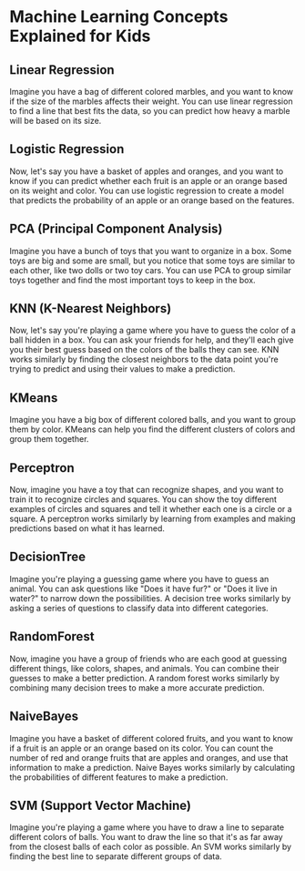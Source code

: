 # Machine Learning Concepts Explained for Kids

## Linear Regression

Imagine you have a bag of different colored marbles, and you want to know if the size of the marbles affects their weight. You can use linear regression to find a line that best fits the data, so you can predict how heavy a marble will be based on its size.

## Logistic Regression

Now, let's say you have a basket of apples and oranges, and you want to know if you can predict whether each fruit is an apple or an orange based on its weight and color. You can use logistic regression to create a model that predicts the probability of an apple or an orange based on the features.

## PCA (Principal Component Analysis)

Imagine you have a bunch of toys that you want to organize in a box. Some toys are big and some are small, but you notice that some toys are similar to each other, like two dolls or two toy cars. You can use PCA to group similar toys together and find the most important toys to keep in the box.

## KNN (K-Nearest Neighbors)

Now, let's say you're playing a game where you have to guess the color of a ball hidden in a box. You can ask your friends for help, and they'll each give you their best guess based on the colors of the balls they can see. KNN works similarly by finding the closest neighbors to the data point you're trying to predict and using their values to make a prediction.

## KMeans

Imagine you have a big box of different colored balls, and you want to group them by color. KMeans can help you find the different clusters of colors and group them together.

## Perceptron

Now, imagine you have a toy that can recognize shapes, and you want to train it to recognize circles and squares. You can show the toy different examples of circles and squares and tell it whether each one is a circle or a square. A perceptron works similarly by learning from examples and making predictions based on what it has learned.

## DecisionTree

Imagine you're playing a guessing game where you have to guess an animal. You can ask questions like "Does it have fur?" or "Does it live in water?" to narrow down the possibilities. A decision tree works similarly by asking a series of questions to classify data into different categories.

## RandomForest

Now, imagine you have a group of friends who are each good at guessing different things, like colors, shapes, and animals. You can combine their guesses to make a better prediction. A random forest works similarly by combining many decision trees to make a more accurate prediction.

## NaiveBayes

Imagine you have a basket of different colored fruits, and you want to know if a fruit is an apple or an orange based on its color. You can count the number of red and orange fruits that are apples and oranges, and use that information to make a prediction. Naive Bayes works similarly by calculating the probabilities of different features to make a prediction.

## SVM (Support Vector Machine)

Imagine you're playing a game where you have to draw a line to separate different colors of balls. You want to draw the line so that it's as far away from the closest balls of each color as possible. An SVM works similarly by finding the best line to separate different groups of data.

